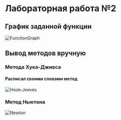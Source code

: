 # Лабораторная работа №2

## График заданной функции
![FunctionGraph](https://github.com/user-attachments/assets/a16abe4b-3ec3-496d-90ea-5d3d987b0e95)

## Вывод методов вручную
### Метода Хука-Дживса
#### Расписал своими словами метод
![Hook-Jeeves](https://github.com/user-attachments/assets/1e6afe78-e28f-4ff7-8418-72bb8c428641)
### Метод Ньютона
![Newton](https://github.com/user-attachments/assets/b6c29c03-d9d1-46ea-a4e5-c36e444049c7)
